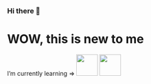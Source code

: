 ### Hi there 👋

<!--
**EnzoZKe/EnzoZKe** is a ✨ _special_ ✨ repository because its `README.md` (this file) appears on your GitHub profile.

Here are some ideas to get you started:

- 🔭 I’m currently working on ...
- 🌱 I’m currently learning ...
- 👯 I’m looking to collaborate on ...
- 🤔 I’m looking for help with ...
- 💬 Ask me about ...
- 📫 How to reach me: ...
- 😄 Pronouns: ...
- ⚡ Fun fact: ...
-->
<h1>WOW, this is new to me</h1>
I’m currently learning =>
<img src="https://forkpoint.com/wp-content/uploads/js-logo.png" style="Width: 50px">
<img src="https://cdn.jsdelivr.net/npm/@programming-languages-logos/csharp@0.0.0/csharp_256x256.png" style="Width: 50px">
